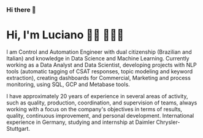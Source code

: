 ### Hi there 👋

# Hi, I'm Luciano 👋🏾 👩🏾‍💻

I am Control and Automation Engineer with dual citizenship (Brazilian and Italian) and knowledge in Data Science and Machine Learning. Currently working as a Data Analyst and Data Scientist, developing projects with NLP tools (automatic tagging of CSAT responses, topic modeling and keyword extraction), creating dashboards for Commercial, Marketing and process monitoring, using SQL, GCP and Metabase tools.

I have approximately 20 years of experience in several areas of activity, such as quality, production, coordination, and supervision of teams, always working with a focus on the company's objectives in terms of results, quality, continuous improvement, and personal development. International experience in Germany, studying and internship at Daimler Chrysler-Stuttgart. 




<!--
**lnpsiqueira/lnpsiqueira** is a ✨ _special_ ✨ repository because its `README.md` (this file) appears on your GitHub profile.

Here are some ideas to get you started:

- 🔭 I’m currently working on ...
- 🌱 I’m currently learning ...
- 👯 I’m looking to collaborate on ...
- 🤔 I’m looking for help with ...
- 💬 Ask me about ...
- 📫 How to reach me: ...
- 😄 Pronouns: ...
- ⚡ Fun fact: ...
-->
